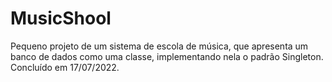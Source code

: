 # MusicShool
Pequeno projeto de um sistema de escola de música, que apresenta um banco de dados como uma classe, implementando nela o padrão Singleton.
Concluído em 17/07/2022.
